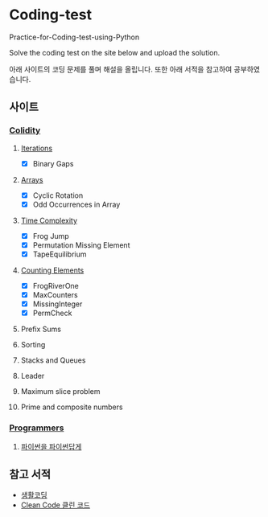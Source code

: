 # Coding-test

Practice-for-Coding-test-using-Python

Solve the coding test on the site below and upload the solution.

아래 사이트의 코딩 문제를 풀며 해설을 올립니다.
또한 아래 서적을 참고하여 공부하였습니다.

## 사이트
### [Colidity](https://app.codility.com/programmers/lessons/)
1. [Iterations](https://codility.com/media/train/Iterations.pdf)
    - [x] Binary Gaps
1. [Arrays](https://codility.com/media/train/0-Arrays.pdf)
    - [x] Cyclic Rotation
    - [x] Odd Occurrences in Array
1. [Time Complexity](https://codility.com/media/train/1-TimeComplexity.pdf)
    - [x] Frog Jump
    - [x] Permutation Missing Element
    - [x] TapeEquilibrium
1. [Counting Elements](https://codility.com/media/train/2-CountingElements.pdf)
    - [x] FrogRiverOne
    - [x] MaxCounters
    - [x] MissingInteger
    - [x] PermCheck

1. Prefix Sums

1. Sorting

1. Stacks and Queues

1. Leader

1. Maximum slice problem

1. Prime and composite numbers

### [Programmers](https://programmers.co.kr/)

1. [파이썬을 파이썬답게](https://programmers.co.kr/learn/courses/4008)



## 참고 서적
+ [생활코딩](http://www.yes24.com/Product/Goods/89837435)
+ [Clean Code 클린 코드](http://www.yes24.com/Product/Goods/11681152)

